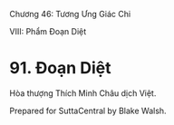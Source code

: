  

Chương 46: Tương Ưng Giác Chi

VIII: Phẩm Ðoạn Diệt

# 91\. Ðoạn Diệt

Hòa thượng Thích Minh Châu dịch Việt.

Prepared for SuttaCentral by Blake Walsh.